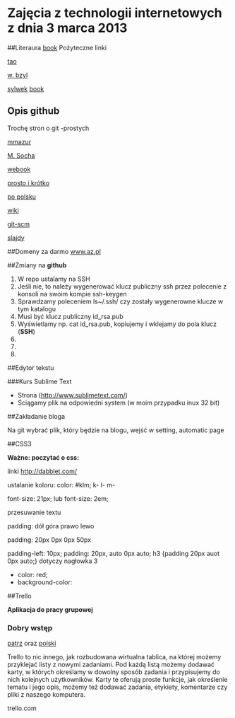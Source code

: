 # Zajęcia z technologii internetowych z dnia 3 marca 2013



##Literaura 
[book](http://git-scm.com/book/pl)
Pożyteczne linki

[tao](http://tao.inf.ug.edu.pl/)

[w. bzyl](http://wbzyl.github.com/ppn/)

[sylwek](http://stallone999.github.com/pspiti/)
[book](http://helion.pl/ksiazki/git-rozproszony-system-kontroli-wersji-wlodzimierz-gajda,gitroz.htm)

## Opis github
Trochę stron o git -prostych

[mmazur](http://mmazur.eu.org/podstawy-korzystania-z-gita/)

[M. Socha](http://home.agh.edu.pl/~socha/pmwiki/pmwiki.php/Programowanie/Git)

[webook](http://www.webook.pl/w-465,Git._Rozproszony_system_kontroli_wersji._Opis_polecen_i_konfiguracji_na_Windows..html)

[prosto i krótko](http://middleofdreams.wordpress.com/2009/10/18/git-i-github-w-pare-minut/)

[po polsku](http://taat.pl/artykuly/git-po-polsku/)

[wiki](http://pl.wikibooks.org/wiki/Git)

[git-scm](http://git-scm.com/book/pl/Podstawy-Gita-Rejestrowanie-zmian-w-repozytorium)

[slajdy](http://www.slideshare.net/phpprog/git-rozproszony-system-kontroli-wersji-4309501)


##Domeny za darmo
www.az.pl


##Zmiany na __github__

1. W repo ustalamy na SSH
2. Jeśli nie, to należy wygenerować klucz publiczny ssh przez polecenie z konsoli na swoim kompie ssh-keygen
3. Sprawdzamy poleceniem ls~/.ssh/ czy zostały wygenerowne klucze w tym katalogu
4. Musi być klucz publiczny id_rsa.pub
5. Wyświetlamy np. cat id_rsa.pub, kopiujemy i wklejamy do pola klucz (**SSH**)
6. 
7. 
8. 



##Edytor tekstu

###Kurs Sublime Text

* Strona (http://www.sublimetext.com/)
* Ściągamy plik na odpowiedni system (w moim przypadku inux 32 bit)
 
##Zakładanie bloga

Na git wybrać plik, który będzie na blogu, wejść w setting, automatic page


##CSS3

__Ważne: poczytać o css:__

linki
http://dabblet.com/

ustalanie koloru:
color: #klm;
k-
l-
m-

font-size: 21px;   lub font-size: 2em;

przesuwanie textu

padding: dół góra prawo lewo

padding: 20px 0px 0px 50px

padding-left: 10px;
padding: 20px, auto 0px auto;
h3 {padding 20px auot 0px auto;}    dotyczy nagłowka 3

* color: red;
* background-color: 
 

##Trello

__Aplikacja do pracy grupowej__
### Dobry wstęp
[patrz](http://antyweb.pl/trello-%E2%80%93-proste-narzedzie-do-organizacji-pracy-ktore-warto-wyprobowac/)
oraz
[polski](https://trello.com/board/tablica-powitalna/5146c769e04c31981d000f7e)

Trello to nic innego, jak rozbudowana wirtualna tablica, na której możemy przyklejać listy z nowymi zadaniami. 
Pod każdą listą możemy dodawać karty, w których określamy w dowolny sposób zadania i przypisujemy do nich kolejnych 
użytkowników. Karty te oferują proste funkcje, jak określenie tematu i jego opis, możemy też dodawać zadania, 
etykiety, komentarze czy pliki z naszego komputera.

trello.com



